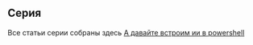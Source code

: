 ## Серия 
Все статьи серии собраны здесь [А давайте встроим ии в powershell]('https://github.com/hypo69/The-Philosophy-of-PowerShell-ru/tree/master/%D0%90%20%D0%B4%D0%B0%D0%B2%D0%B0%D0%B9%D1%82%D0%B5%20%D0%B2%D1%81%D1%82%D1%80%D0%BE%D0%B8%D0%BC%20%D0%B8%D0%B8%20%D0%B2%20powershell')